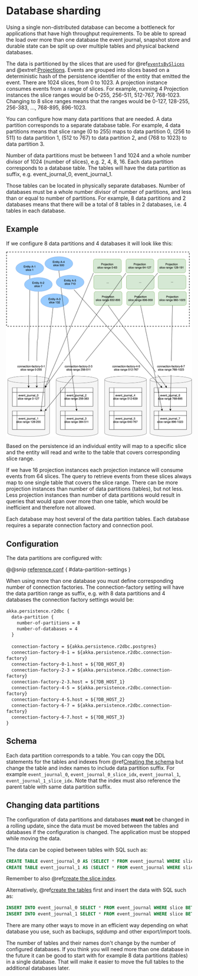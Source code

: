 # Database sharding

Using a single non-distributed database can become a bottleneck for applications that have high throughput
requirements. To be able to spread the load over more than one database the event journal, snapshot store and
durable state can be split up over multiple tables and physical backend databases.

The data is partitioned by the slices that are used for @ref[`eventsBySlices`](query.md#eventsbyslices) and
@extref:[Projections](akka-projection:r2dbc.html). Events are grouped into slices based on a deterministic hash of the persistence identifier of the entity that emitted the event. There are 1024 slices, from 0 to 1023. A projection instance consumes events from a range of slices. For example, running 4 Projection instances the slice ranges would be 0-255, 256-511, 512-767, 768-1023. Changing to 8 slice ranges means that the ranges would be 0-127, 128-255, 256-383, …, 768-895, 896-1023.

You can configure how many data partitions that are needed.
A data partition corresponds to a separate database table. For example, 4 data partitions means that slice range
(0 to 255) maps to data partition 0, (256 to 511) to data partition 1, (512 to 767) to data partition 2,
and (768 to 1023) to data partition 3.

Number of data partitions must be between 1 and 1024 and a whole number divisor of 1024 (number of slices), e.g.
2, 4, 8, 16. Each data partition corresponds to a database table. The tables will have the data partition as suffix,
e.g. event_journal_0, event_journal_1.

Those tables can be located in physically separate databases. Number of databases must be a whole number divisor
of number of partitions, and less than or equal to number of partitions. For example, 8 data partitions and 2 databases
means that there will be a total of 8 tables in 2 databases, i.e. 4 tables in each database.

## Example

If we configure 8 data partitions and 4 databases it will look like this:

![Diagram of data partitions](images/data-partition.svg)

Based on the persistence id an individual entity will map to a specific slice and the entity will read and write to
the table that covers corresponding slice range.

If we have 16 projection instances each projection instance will consume events from 64 slices. The query to retrieve
events from these slices always map to one single table that covers the slice range. There can be more projection
instances than number of data partitions (tables), but not less. Less projection instances than number of data
partitions would result in queries that would span over more than one table, which would be inefficient and therefore
not allowed.

Each database may host several of the data partition tables. Each database requires a separate connection factory
and connection pool.

## Configuration

The data partitions are configured with:

@@snip [reference.conf](/core/src/main/resources/reference.conf) { #data-partition-settings }

When using more than one database you must define corresponding number of connection factories. The connection-factory
setting will have the data partition range as suffix, e.g. with 8 data partitions and
4 databases the connection factory settings would be:

```hcon
akka.persistence.r2dbc {
  data-partition {
    number-of-partitions = 8
    number-of-databases = 4
  }

  connection-factory = ${akka.persistence.r2dbc.postgres}
  connection-factory-0-1 = ${akka.persistence.r2dbc.connection-factory}
  connection-factory-0-1.host = ${?DB_HOST_0}
  connection-factory-2-3 = ${akka.persistence.r2dbc.connection-factory}
  connection-factory-2-3.host = ${?DB_HOST_1}
  connection-factory-4-5 = ${akka.persistence.r2dbc.connection-factory}
  connection-factory-4-5.host = ${?DB_HOST_2}
  connection-factory-6-7 = ${akka.persistence.r2dbc.connection-factory}
  connection-factory-6-7.host = ${?DB_HOST_3}
}
```

## Schema

Each data partition corresponds to a table. You can copy the DDL statements for the tables and indexes from
@ref[Creating the schema](getting-started.md#creating-the-schema) but change the table and index names to include
data partition suffix. For example `event_journal_0`, `event_journal_0_slice_idx`, `event_journal_1`, `event_journal_1_slice_idx`.
Note that the index must also reference the parent table with same data partition suffix.

## Changing data partitions

The configuration of data partitions and databases **must not** be changed in a rolling update, since the data must
be moved between the tables and databases if the configuration is changed. The application must be stopped while moving
the data.

The data can be copied between tables with SQL such as: 
```sql
CREATE TABLE event_journal_0 AS (SELECT * FROM event_journal WHERE slice BETWEEN 0 AND 127);
CREATE TABLE event_journal_1 AS (SELECT * FROM event_journal WHERE slice BETWEEN 128 AND 255);
```

Remember to also @ref[create the slice index](#schema).

Alternatively, @ref[create the tables](#schema) first and insert the data with SQL such as:
```sql
INSERT INTO event_journal_0 SELECT * FROM event_journal WHERE slice BETWEEN 0 AND 127;
INSERT INTO event_journal_1 SELECT * FROM event_journal WHERE slice BETWEEN 128 AND 255;
```

There are many other ways to move in an efficient way depending on what database you use, such as backups, sqldump and
other export/import tools.

The number of tables and their names don't change by the number of configured databases. If you think you will
need more than one database in the future it can be good to start with for example 8 data partitions (tables)
in a single database. That will make it easier to move the full tables to the additional databases later.

